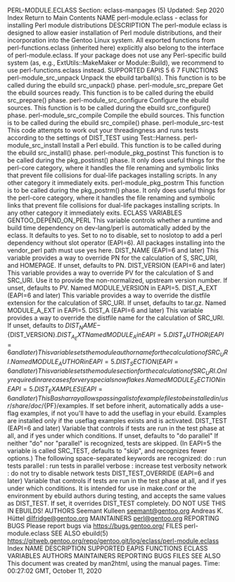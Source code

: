 PERL-MODULE.ECLASS
Section: eclass-manpages (5)
Updated: Sep 2020
Index Return to Main Contents
NAME
perl-module.eclass - eclass for installing Perl module distributions
DESCRIPTION
The perl-module eclass is designed to allow easier installation of Perl module distributions, and their incorporation into the Gentoo Linux system. All exported functions from perl-functions.eclass (inherited here) explicitly also belong to the interface of perl-module.eclass. If your package does not use any Perl-specific build system (as, e.g., ExtUtils::MakeMaker or Module::Build), we recommend to use perl-functions.eclass instead.
SUPPORTED EAPIS
5 6 7
FUNCTIONS
perl-module_src_unpack
Unpack the ebuild tarball(s). This function is to be called during the ebuild src_unpack() phase.
perl-module_src_prepare
Get the ebuild sources ready. This function is to be called during the ebuild src_prepare() phase.
perl-module_src_configure
Configure the ebuild sources. This function is to be called during the ebuild src_configure() phase.
perl-module_src_compile
Compile the ebuild sources. This function is to be called during the ebuild src_compile() phase.
perl-module_src-test
This code attempts to work out your threadingness and runs tests according to the settings of DIST_TEST using Test::Harness.
perl-module_src_install
Install a Perl ebuild. This function is to be called during the ebuild src_install() phase.
perl-module_pkg_postinst
This function is to be called during the pkg_postinst() phase. It only does useful things for the perl-core category, where it handles the file renaming and symbolic links that prevent file collisions for dual-life packages installing scripts. In any other category it immediately exits.
perl-module_pkg_postrm
This function is to be called during the pkg_postrm() phase. It only does useful things for the perl-core category, where it handles the file renaming and symbolic links that prevent file collisions for dual-life packages installing scripts. In any other category it immediately exits.
ECLASS VARIABLES
GENTOO_DEPEND_ON_PERL
This variable controls whether a runtime and build time dependency on dev-lang/perl is automatically added by the eclass. It defaults to yes. Set to no to disable, set to noslotop to add a perl dependency without slot operator (EAPI=6). All packages installing into the vendor_perl path must use yes here.
DIST_NAME
(EAPI=6 and later) This variable provides a way to override PN for the calculation of S, SRC_URI, and HOMEPAGE. If unset, defaults to PN.
DIST_VERSION
(EAPI=6 and later) This variable provides a way to override PV for the calculation of S and SRC_URI. Use it to provide the non-normalized, upstream version number. If unset, defaults to PV. Named MODULE_VERSION in EAPI=5.
DIST_A_EXT
(EAPI=6 and later) This variable provides a way to override the distfile extension for the calculation of SRC_URI. If unset, defaults to tar.gz. Named MODULE_A_EXT in EAPI=5.
DIST_A
(EAPI=6 and later) This variable provides a way to override the distfile name for the calculation of SRC_URI. If unset, defaults to ${DIST_NAME}-${DIST_VERSION}.${DIST_A_EXT} Named MODULE_A in EAPI=5.
DIST_AUTHOR
(EAPI=6 and later) This variable sets the module author name for the calculation of SRC_URI. Named MODULE_AUTHOR in EAPI=5.
DIST_SECTION
(EAPI=6 and later) This variable sets the module section for the calculation of SRC_URI. Only required in rare cases for very special snowflakes. Named MODULE_SECTION in EAPI=5.
DIST_EXAMPLES
(EAPI=6 and later) This Bash array allows passing a list of example files to be installed in /usr/share/doc/${PF}/examples. If set before inherit, automatically adds a use-flag examples, if not you'll have to add the useflag in your ebuild. Examples are installed only if the useflag examples exists and is activated.
DIST_TEST
(EAPI=6 and later) Variable that controls if tests are run in the test phase at all, and if yes under which conditions. If unset, defaults to "do parallel" If neither "do" nor "parallel" is recognized, tests are skipped. (In EAPI=5 the variable is called SRC_TEST, defaults to "skip", and recognizes fewer options.) The following space-separated keywords are recognized:
  do       : run tests
  parallel : run tests in parallel
  verbose  : increase test verbosity
  network  : do not try to disable network tests
DIST_TEST_OVERRIDE
(EAPI=6 and later) Variable that controls if tests are run in the test phase at all, and if yes under which conditions. It is intended for use in make.conf or the environment by ebuild authors during testing, and accepts the same values as DIST_TEST. If set, it overrides DIST_TEST completely. DO NOT USE THIS IN EBUILDS!
AUTHORS
Seemant Kulleen <seemant@gentoo.org>
Andreas K. Hüttel <dilfridge@gentoo.org>
MAINTAINERS
perl@gentoo.org
REPORTING BUGS
Please report bugs via https://bugs.gentoo.org/
FILES
perl-module.eclass
SEE ALSO
ebuild(5)
https://gitweb.gentoo.org/repo/gentoo.git/log/eclass/perl-module.eclass
Index
NAME
DESCRIPTION
SUPPORTED EAPIS
FUNCTIONS
ECLASS VARIABLES
AUTHORS
MAINTAINERS
REPORTING BUGS
FILES
SEE ALSO
This document was created by man2html, using the manual pages.
Time: 00:27:02 GMT, October 11, 2020